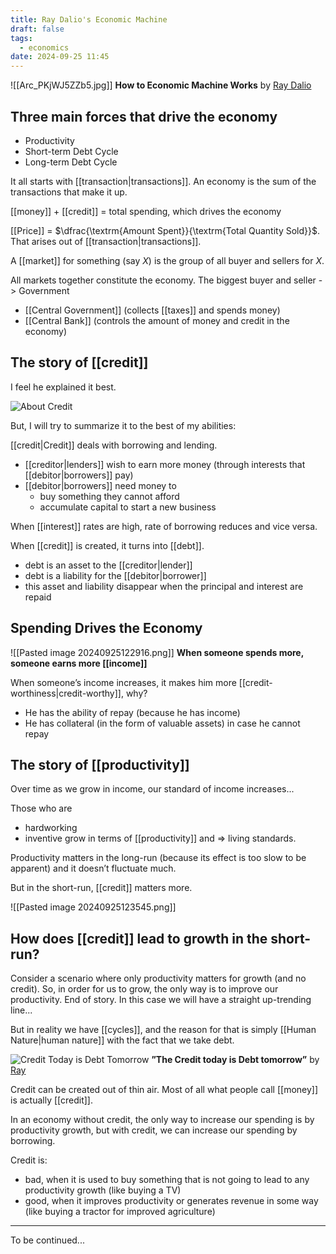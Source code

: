 ```yaml
---
title: Ray Dalio's Economic Machine
draft: false
tags:
  - economics
date: 2024-09-25 11:45
---
```

![[Arc_PKjWJ5ZZb5.jpg]]
**How to Economic Machine Works** by [Ray Dalio](https://youtu.be/PHe0bXAIuk0)

## Three main forces that drive the economy

- Productivity
- Short-term Debt Cycle
- Long-term Debt Cycle

It all starts with [[transaction|transactions]]. An economy is the sum of the transactions that make it up.

[[money]] + [[credit]] = total spending, which drives the economy

[[Price]]  = $\dfrac{\textrm{Amount Spent}}{\textrm{Total Quantity Sold}}$. That arises out of [[transaction|transactions]].

A [[market]] for something (say $X$) is the group of all buyer and sellers for $X$.

All markets together constitute the economy.
The biggest buyer and seller -> Government
- [[Central Government]] (collects [[taxes]] and spends money)
- [[Central Bank]] (controls the amount of money and credit in the economy)

## The story of [[credit]]

I feel he explained it best.

![About Credit](https://youtu.be/PHe0bXAIuk0?t=208)

But, I will try to summarize it to the best of my abilities:

[[credit|Credit]] deals with borrowing and lending.
- [[creditor|lenders]] wish to earn more money (through interests that [[debitor|borrowers]] pay)
- [[debitor|borrowers]] need money to
	- buy something they cannot afford
	- accumulate capital to start a new business

When [[interest]] rates are high, rate of borrowing reduces and vice versa.

When [[credit]] is created, it turns into [[debt]].
- debt is an asset to the [[creditor|lender]]
- debt is a liability for the [[debitor|borrower]]
- this asset and liability disappear when the principal and interest are repaid

## Spending Drives the Economy

![[Pasted image 20240925122916.png]]
**When someone spends more, someone earns more [[income]]**

When someone’s income increases, it makes him more [[credit-worthiness|credit-worthy]], why?
- He has the ability of repay (because he has income)
- He has collateral (in the form of valuable assets) in case he cannot repay

## The story of [[productivity]]

Over time as we grow in income, our standard of income increases...

Those who are
- hardworking
- inventive
grow in terms of [[productivity]] and => living standards.

Productivity matters in the long-run (because its effect is too slow to be apparent) and it doesn’t fluctuate much.

But in the short-run, [[credit]] matters more.

![[Pasted image 20240925123545.png]]

## How does [[credit]] lead to growth in the short-run?

Consider a scenario where only productivity matters for growth (and no credit). So, in order for us to grow, the only way is to improve our productivity. End of story. In this case we will have a straight up-trending line...

But in reality we have [[cycles]], and the reason for that is simply [[Human Nature|human nature]] with the fact that we take debt.

![Credit Today is Debt Tomorrow](https://i.imgur.com/OjiXi1Y.gif)
**”The Credit today is Debt tomorrow”** by [Ray](https://youtu.be/PHe0bXAIuk0?t=498)

Credit can be created out of thin air. Most of all what people call [[money]] is actually [[credit]].

In an economy without credit, the only way to increase our spending is by productivity growth, but with credit, we can increase our spending by borrowing.

Credit is:
- bad, when it is used to buy something that is not going to lead to any productivity growth (like buying a TV)
- good, when it improves productivity or generates revenue in some way (like buying a tractor for improved agriculture)

***

To be continued...